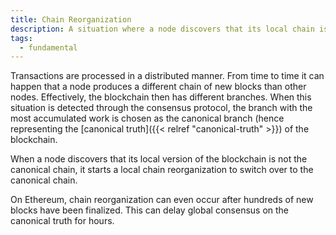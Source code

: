 ```yaml
---
title: Chain Reorganization
description: A situation where a node discovers that its local chain is not the canonical chain and switches over to the canonical chain.
tags:
  - fundamental
---
```


Transactions are processed in a distributed manner. From time to time it can happen that a node produces a different chain of new blocks than other nodes. Effectively, the blockchain then has different branches. When this situation is detected through the consensus protocol, the branch with the most accumulated work is chosen as the canonical branch (hence representing the [canonical truth]({{< relref "canonical-truth" >}}) of the blockchain.

When a node discovers that its local version of the blockchain is not the canonical chain, it starts a local chain reorganization to switch over to the canonical chain.

On Ethereum, chain reorganization can even occur after hundreds of new blocks have been finalized. This can delay global consensus on the canonical truth for hours.